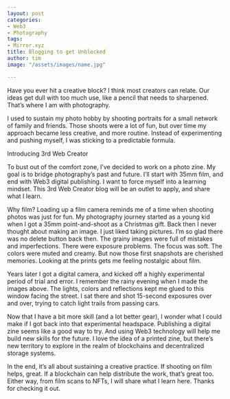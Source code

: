 ```yaml
---
layout: post
categories:
- Web3
- Photography
tags:
- Mirror.xyz
title: Blogging to get Unblocked
author: tim
image: "/assets/images/name.jpg"

---
```

Have you ever hit a creative block? I think most creators can relate. Our ideas get dull with too much use, like a pencil that needs to sharpened. That’s where I am with photography.

I used to sustain my photo hobby by shooting portraits for a small network of family and friends. Those shoots were a lot of fun, but over time my approach became less creative, and more routine. Instead of experimenting and pushing myself, I was sticking to a predictable formula.

Introducing 3rd Web Creator

To bust out of the comfort zone, I’ve decided to work on a photo zine. My goal is to bridge photography’s past and future. I’ll start with 35mm film, and end with Web3 digital publishing. I want to force myself into a learning mindset. This 3rd Web Creator blog will be an outlet to apply, and share what I learn.

Why film? Loading up a film camera reminds me of a time when shooting photos was just for fun. My photography journey started as a young kid when I got a 35mm point-and-shoot as a Christmas gift. Back then I never thought about making an image. I just liked taking pictures. I’m so glad there was no delete button back then. The grainy images were full of mistakes and imperfections. There were exposure problems. The focus was soft. The colors were muted and creamy. But now those first snapshots are cherished memories. Looking at the prints gets me feeling nostalgic about film.

Years later I got a digital camera, and kicked off a highly experimental period of trial and error. I remember the rainy evening when I made the images above. The lights, colors and reflections kept me glued to this window facing the street. I sat there and shot 15-second exposures over and over, trying to catch light trails from passing cars.

Now that I have a bit more skill (and a lot better gear), I wonder what I could make if I got back into that experimental headspace. Publishing a digital zine seems like a good way to try. And using Web3 technology will help me build new skills for the future. I love the idea of a printed zine, but there’s new territory to explore in the realm of blockchains and decentralized storage systems.

In the end, it’s all about sustaining a creative practice. If shooting on film helps, great. If a blockchain can help distribute the work, that’s great too. Either way, from film scans to NFTs, I will share what I learn here. Thanks for checking it out.

